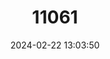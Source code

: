 ---
title: "11061"
category: "Kunsia tomentosus"
draft: false
date: 2024-02-22 13:03:50
languages:
  English: ["Woolly Giant Rat"]
---